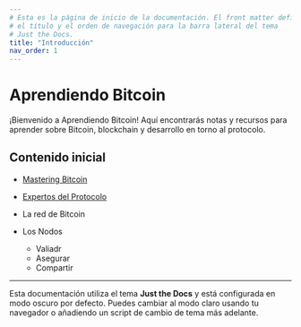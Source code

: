 ```yaml
---
# Esta es la página de inicio de la documentación. El front matter define
# el título y el orden de navegación para la barra lateral del tema
# Just the Docs.
title: "Introducción"
nav_order: 1
---
```


# Aprendiendo Bitcoin

¡Bienvenido a Aprendiendo Bitcoin! Aquí encontrarás notas y recursos para aprender
sobre Bitcoin, blockchain y desarrollo en torno al protocolo.

## Contenido inicial

- [Mastering Bitcoin](/MasteringBitcoin.md)
- [Expertos del Protocolo](/ExpertosProtocolo.md)

- La red de Bitcoin
- Los Nodos
  - Valiadr
  - Asegurar
  - Compartir

---

Esta documentación utiliza el tema **Just the Docs** y está configurada en modo
oscuro por defecto. Puedes cambiar al modo claro usando tu navegador o
añadiendo un script de cambio de tema más adelante.

